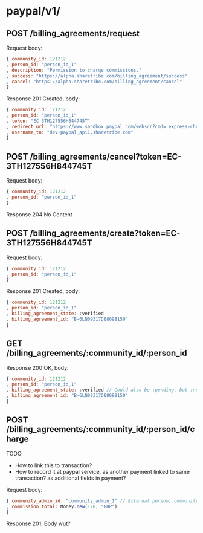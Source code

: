 
# paypal/v1/

## POST /billing_agreements/request

Request body:

```js
{ community_id: 121212
, person_id: "person_id_1"
, description: "Permission to charge commissions."
, success: "https://alpha.sharetribe.com/billing_agreement/success"
, cancel: "https://alpha.sharetribe.com/billing_agreement/cancel"
}
```

Response 201 Created, body:

```js
{ community_id: 121212
, person_id: "person_id_1"
, token: "EC-3TH127556H844745T"
, redirect_url: "https://www.sandbox.paypal.com/webscr?cmd=_express-checkout&token=EC-3TH127556H844745T"
, username_to: "dev+paypal_api1.sharetribe.com"
}
```


## POST /billing_agreements/cancel?token=EC-3TH127556H844745T

Request body:

```js
{ community_id: 121212
, person_id: "person_id_1"
}
```

Response 204 No Content


## POST /billing_agreements/create?token=EC-3TH127556H844745T

Request body:

```js
{ community_id: 121212
, person_id: "person_id_1"
}
```

Response 201 Created, body:

```js
{ community_id: 121212
, person_id: "person_id_1"
, billing_agreement_state: :verified
, billing_agreement_id: "B-6LN09317DE8098150"
}
```


## GET /billing_agreements/:community_id/:person_id

Response 200 OK, body:

```js
{ community_id: 121212
, person_id: "person_id_1"
, billing_agreement_state: :verified // Could also be :pending, but :not_requested is returned as 404
, billing_agreement_id: "B-6LN09317DE8098150"
}
```

## POST /billing_agreements/:community_id/:person_id/charge

TODO
* How to link this to transaction?
* How to record it at paypal service, as another payment linked to same transaction? as additional fields in payment?

Request body:

```js
{ community_admin_id: "community_admin_1" // External person, community admin receiving the commissions, must match to existing paypal admin account
, commission_total: Money.new(120, "GBP")
}
```


Response 201, Body wut?
